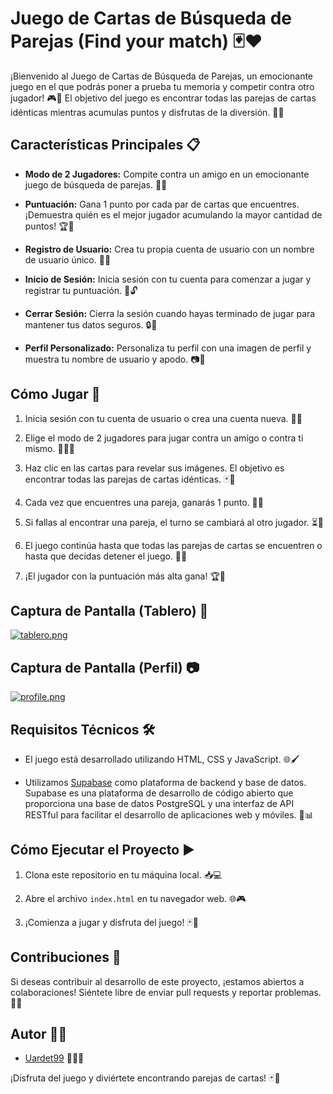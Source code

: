 # Juego de Cartas de Búsqueda de Parejas (Find your match) 🃏❤️

¡Bienvenido al Juego de Cartas de Búsqueda de Parejas, un emocionante juego en el que podrás poner a prueba tu memoria y competir contra otro jugador! 🎮🤝 El objetivo del juego es encontrar todas las parejas de cartas idénticas mientras acumulas puntos y disfrutas de la diversión. 🌟😄

## Características Principales 📋

- **Modo de 2 Jugadores:** Compite contra un amigo en un emocionante juego de búsqueda de parejas. 👥👥

- **Puntuación:** Gana 1 punto por cada par de cartas que encuentres. ¡Demuestra quién es el mejor jugador acumulando la mayor cantidad de puntos! 🏆🥇

- **Registro de Usuario:** Crea tu propia cuenta de usuario con un nombre de usuario único. 📝👤

- **Inicio de Sesión:** Inicia sesión con tu cuenta para comenzar a jugar y registrar tu puntuación. 🔑🔓

- **Cerrar Sesión:** Cierra la sesión cuando hayas terminado de jugar para mantener tus datos seguros. 🔒👋

- **Perfil Personalizado:** Personaliza tu perfil con una imagen de perfil y muestra tu nombre de usuario y apodo. 📷📛

## Cómo Jugar 🎲

1. Inicia sesión con tu cuenta de usuario o crea una cuenta nueva. 🚀👤

2. Elige el modo de 2 jugadores para jugar contra un amigo o contra ti mismo. 👥🆚👤

3. Haz clic en las cartas para revelar sus imágenes. El objetivo es encontrar todas las parejas de cartas idénticas. 🃏👀

4. Cada vez que encuentres una pareja, ganarás 1 punto. 🌟🎉

5. Si fallas al encontrar una pareja, el turno se cambiará al otro jugador. ⏳🔄

6. El juego continúa hasta que todas las parejas de cartas se encuentren o hasta que decidas detener el juego. 🏁👏

7. ¡El jugador con la puntuación más alta gana! 🏆🥳

## Captura de Pantalla (Tablero) 📸

[![tablero.png](https://i.postimg.cc/0ydKxn2R/tablero.png)](https://postimg.cc/Wdz1wMkX)

## Captura de Pantalla (Perfil) 📷

[![profile.png](https://i.postimg.cc/vZkH6S86/profile.png)](https://postimg.cc/gxyPCsZY)

## Requisitos Técnicos 🛠️

- El juego está desarrollado utilizando HTML, CSS y JavaScript. 🌐🖌️

- Utilizamos [Supabase](https://supabase.io/) como plataforma de backend y base de datos. Supabase es una plataforma de desarrollo de código abierto que proporciona una base de datos PostgreSQL y una interfaz de API RESTful para facilitar el desarrollo de aplicaciones web y móviles. 💾📊

## Cómo Ejecutar el Proyecto ▶️

1. Clona este repositorio en tu máquina local. 📥💻

2. Abre el archivo `index.html` en tu navegador web. 🌐🎮

3. ¡Comienza a jugar y disfruta del juego! 🃏🤩

## Contribuciones 💪

Si deseas contribuir al desarrollo de este proyecto, ¡estamos abiertos a colaboraciones! Siéntete libre de enviar pull requests y reportar problemas. 🤝👏

## Autor 👨‍💻

- [Uardet99](https://github.com/Uardet99) 🧑‍💻🚀

¡Disfruta del juego y diviértete encontrando parejas de cartas! 🃏🎉
